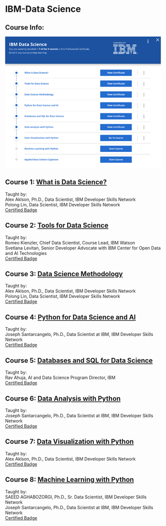 # IBM-Data Science

## Course Info:   
![courseinfo](IBM_DataScience.png)

## Course 1: [What is Data Science?](https://github.com/kk289/IBM-Data-Science/tree/master/Course%201_What%20is%20Data%20Science%3F)       
Taught by:    
Alex Aklson, Ph.D., Data Scientist, IBM Developer Skills Network    
Polong Lin, Data Scientist, IBM Developer Skills Network    
[Certified Badge](https://www.youracclaim.com/badges/def54761-4ab0-45d8-975d-7602f464c866/public_url)

## Course 2: [Tools for Data Science](https://github.com/kk289/IBM-Data-Science/tree/master/Course%202_Tools%20for%20Data%20Science%20)    
Taught by:    
Romeo Kienzler, Chief Data Scientist, Course Lead, IBM Watson   
Svetlana Levitan, Senior Developer Advocate with IBM Center for Open Data and AI Technologies    
[Certified Badge](https://www.youracclaim.com/badges/63c76170-3246-4191-ac06-1f91590e0931/public_url)

## Course 3: [Data Science Methodology](https://github.com/kk289/IBM-Data-Science/tree/master/Course%203_Data%20Science%20Methodology)    
Taught by:    
Alex Aklson, Ph.D., Data Scientist, IBM Developer Skills Network    
Polong Lin, Data Scientist, IBM Developer Skills Network    
[Certified Badge](https://www.youracclaim.com/badges/78e09f51-d3ff-4828-89bb-3ab0693d366e/public_url)

## Course 4: [Python for Data Science and AI](https://github.com/kk289/IBM-Data-Science/tree/master/Course%204_Python%20for%20Data%20Science%20and%20AI)    
Taught by:    
Joseph Santarcangelo, Ph.D., Data Scientist at IBM, IBM Developer Skills Network    
[Certified Badge](https://www.youracclaim.com/badges/112dcf93-1ce6-49f9-af89-17c8e918adc8/public_url)


## Course 5: [Databases and SQL for Data Science](https://github.com/kk289/IBM-Data-Science/tree/master/Course%205_Databases%20and%20SQL%20for%20Data%20Science)    
Taught by:    
Rav Ahuja, AI and Data Science Program Director, IBM    
[Certified Badge](https://www.youracclaim.com/badges/7434647c-1c02-4aa2-bd02-5c7dc053d1a5/public_url)   


## Course 6: [Data Analysis with Python](https://github.com/kk289/IBM-Data-Science/tree/master/Course%206_Data%20Analysis%20with%20Python)   
Taught by:       
Joseph Santarcangelo, Ph.D., Data Scientist at IBM, IBM Developer Skills Network    
[Certified Badge](https://www.youracclaim.com/badges/85f1d8a8-2428-4cb9-a41c-03381d3444be/public_url)   


## Course 7: [Data Visualization with Python](https://github.com/kk289/IBM-Data-Science/tree/master/Course%207_Data%20Visualization%20with%20Python)      
Taught by:    
Alex Aklson, Ph.D., Data Scientist, IBM Developer Skills Network    
[Certified Badge](https://www.youracclaim.com/badges/0c6a289c-ab2d-4c9b-995e-caee01b69c8b/public_url)


## Course 8: [Machine Learning with Python](https://github.com/kk289/IBM-Data-Science/tree/master/Course%207_Data%20Visualization%20with%20Python)      
Taught by:    
SAEED AGHABOZORGI, Ph.D., Sr. Data Scientist, IBM Developer Skills Network    
Joseph Santarcangelo, Ph.D., Data Scientist at IBM, IBM Developer Skills Network    
[Certified Badge]()

